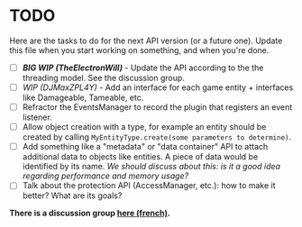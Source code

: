 # TODO
Here are the tasks to do for the next API version (or a future one). Update this file when you start working on something,
and when you're done.
- [ ] ***BIG WIP (TheElectronWill)*** - Update the API according to the the threading model. See the discussion group.
- [ ] *WIP (DJMaxZPL4Y)* - Add an interface for each game entity + interfaces like Damageable, Tameable, etc.
- [ ] Refractor the EventsManager to record the plugin that registers an event listener.
- [ ] Allow object creation with a type, for example an entity should be created by calling `MyEntityType.create(some parameters to determine)`.
- [ ] Add something like a "metadata" or "data container" API to attach additional data to objects like entities. A piece of data would be identified by its name. *We should discuss about this: is it a good idea regarding performance and memory usage?*
- [ ] Talk about the protection API (AccessManager, etc.): how to make it better? What are its goals?  

**There is a discussion group [here (french)](https://groups.google.com/forum/#!forum/mcphoton-fr).**

